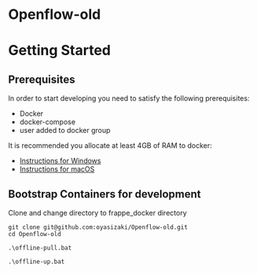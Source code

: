 # Openflow-old
# Getting Started

## Prerequisites

In order to start developing you need to satisfy the following prerequisites:

- Docker
- docker-compose
- user added to docker group

It is recommended you allocate at least 4GB of RAM to docker:

- [Instructions for Windows](https://docs.docker.com/docker-for-windows/#resources)
- [Instructions for macOS](https://docs.docker.com/docker-for-mac/#resources)

## Bootstrap Containers for development

Clone and change directory to frappe_docker directory

```shell
git clone git@github.com:oyasizaki/Openflow-old.git
cd Openflow-old
```
```shell
.\offline-pull.bat
```
```shell
.\offline-up.bat
```
